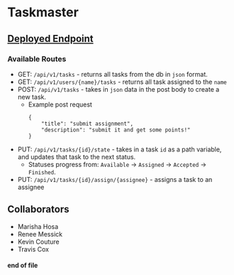 # Taskmaster

## [Deployed Endpoint](http://taskmaster-group.us-west-2.elasticbeanstalk.com/api/v1/tasks)

### Available Routes
* GET: `/api/v1/tasks` - returns all tasks from the db in `json` format.
* GET: `/api/v1/users/{name}/tasks` - returns all task assigned to the `name`
* POST: `/api/v1/tasks` - takes in `json` data in the post body to create a new task.
    * Example post request
        ```
        {
            "title": "submit assignment",
            "description": "submit it and get some points!"
        }
        ```
* PUT: `/api/v1/tasks/{id}/state` - takes in a task `id` as a path variable, and updates that task to the next status.
    * Statuses progress from:  `Available` -> `Assigned` -> `Accepted` -> `Finished`.
* PUT: `/api/v1/tasks/{id}/assign/{assignee}` - assigns a task to an assignee

## Collaborators
* Marisha Hosa
* Renee Messick
* Kevin Couture
* Travis Cox

#### end of file
